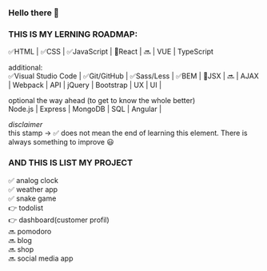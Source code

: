 ### Hello there 👋

### THIS IS MY LERNING ROADMAP:

:white_check_mark:HTML | :white_check_mark:CSS | :white_check_mark:JavaScript | :round_pushpin:React | :soon: | VUE | TypeScript

additional: <br>
:white_check_mark:Visual Studio Code | :white_check_mark:Git/GitHub | :white_check_mark:Sass/Less | :white_check_mark:BEM | :round_pushpin:JSX | :soon: | AJAX | Webpack | API | jQuery | Bootstrap | 
UX | UI | 

optional the way ahead (to get to know the whole better)<br>
Node.js | Express | MongoDB | SQL | Angular | 

*disclaimer*<br>
this stamp -> :white_check_mark: does not mean the end of learning this element. There is always something to improve :smiley:

### AND THIS IS LIST MY PROJECT<br>
:white_check_mark: analog clock<br>
:white_check_mark: weather app<br> 
:white_check_mark: snake game<br> 
:point_right: todolist<br>
:point_right: dashboard(customer profil)<br>
:soon: pomodoro<br>
:soon: blog<br>
:soon: shop<br>
:soon: social media app<br>


<!--
**Bednarski88/Bednarski88** is a ✨ _special_ ✨ repository because its `README.md` (this file) appears on your GitHub profile.

Here are some ideas to get you started:

- 🔭 I’m currently working on ...
- 🌱 I’m currently learning ...
- 👯 I’m looking to collaborate on ...
- 🤔 I’m looking for help with ...
- 💬 Ask me about ...
- 📫 How to reach me: ...
- 😄 Pronouns: ...
- ⚡ Fun fact: ...
-->
